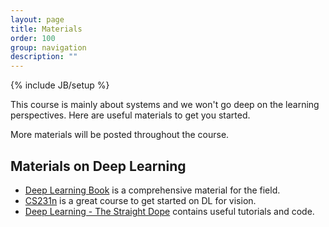 ```yaml
---
layout: page
title: Materials
order: 100
group: navigation
description: ""
---
```

{% include JB/setup %}

This course is mainly about systems and we won't go deep
on the learning perspectives. Here are useful materials to get you started.

More materials will be posted throughout the course.

## Materials on Deep Learning
- [Deep Learning Book](http://www.deeplearningbook.org/) is a comprehensive material for the field.
- [CS231n](http://cs231n.stanford.edu/) is a great course to get started on DL for vision.
- [Deep Learning - The Straight Dope](http://gluon.mxnet.io/) contains useful tutorials and code.
